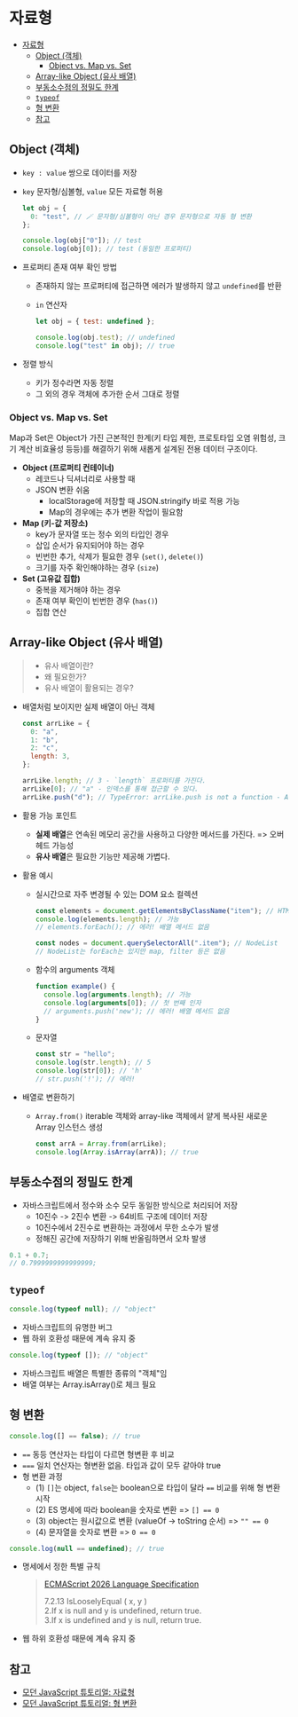 # 자료형

- [자료형](#자료형)
  - [Object (객체)](#object-객체)
    - [Object vs. Map vs. Set](#object-vs-map-vs-set)
  - [Array-like Object (유사 배열)](#array-like-object-유사-배열)
  - [부동소수점의 정밀도 한계](#부동소수점의-정밀도-한계)
  - [`typeof`](#typeof)
  - [형 변환](#형-변환)
  - [참고](#참고)

## Object (객체)

- `key : value` 쌍으로 데이터를 저장
- `key` 문자형/심볼형, `value` 모든 자료형 허용

  ```javascript
  let obj = {
    0: "test", // 🪄 문자형/심볼형이 아닌 경우 문자형으로 자동 형 변환
  };

  console.log(obj["0"]); // test
  console.log(obj[0]); // test (동일한 프로퍼티)
  ```

- 프로퍼티 존재 여부 확인 방법

  - 존재하지 않는 프로퍼티에 접근하면 에러가 발생하지 않고 `undefined`를 반환
  - `in` 연산자

    ```javascript
    let obj = { test: undefined };

    console.log(obj.test); // undefined
    console.log("test" in obj); // true
    ```

- 정렬 방식
  - 키가 정수라면 자동 정렬
  - 그 외의 경우 객체에 추가한 순서 그대로 정렬

### Object vs. Map vs. Set

Map과 Set은 Object가 가진 근본적인 한계(키 타입 제한, 프로토타입 오염 위험성, 크기 계산 비효율성 등등)를 해결하기 위해 새롭게 설계된 전용 데이터 구조이다.

- **Object (프로퍼티 컨테이너)**
  - 레코드나 딕셔너리로 사용할 때
  - JSON 변환 쉬움
    - localStorage에 저장할 때 JSON.stringify 바로 적용 가능
    - Map의 경우에는 추가 변환 작업이 필요함
- **Map (키-값 저장소)**
  - key가 문자열 또는 정수 외의 타입인 경우
  - 삽입 순서가 유지되어야 하는 경우
  - 빈번한 추가, 삭제가 필요한 경우 (`set()`, `delete()`)
  - 크기를 자주 확인해야하는 경우 (`size`)
- **Set (고유값 집합)**
  - 중복을 제거해야 하는 경우
  - 존재 여부 확인이 빈번한 경우 (`has()`)
  - 집합 연산

## Array-like Object (유사 배열)

> - 유사 배열이란?
> - 왜 필요한가?
> - 유사 배열이 활용되는 경우?

- 배열처럼 보이지만 실제 배열이 아닌 객체

  ```javascript
  const arrLike = {
    0: "a",
    1: "b",
    2: "c",
    length: 3,
  };

  arrLike.length; // 3 - `length` 프로퍼티를 가진다.
  arrLike[0]; // "a" - 인덱스를 통해 접근할 수 있다.
  arrLike.push("d"); // TypeError: arrLike.push is not a function - Array.prototype의 메서드들(push, pop, map 등)을 사용할 수 없다.
  ```

- 활용 가능 포인트
  - **실제 배열**은 연속된 메모리 공간을 사용하고 다양한 메서드를 가진다. => 오버헤드 가능성
  - **유사 배열**은 필요한 기능만 제공해 가볍다.
- 활용 예시

  - 실시간으로 자주 변경될 수 있는 DOM 요소 컬렉션

    ```javascript
    const elements = document.getElementsByClassName("item"); // HTMLCollection
    console.log(elements.length); // 가능
    // elements.forEach(); // 에러! 배열 메서드 없음

    const nodes = document.querySelectorAll(".item"); // NodeList
    // NodeList는 forEach는 있지만 map, filter 등은 없음
    ```

  - 함수의 arguments 객체
    ```javascript
    function example() {
      console.log(arguments.length); // 가능
      console.log(arguments[0]); // 첫 번째 인자
      // arguments.push('new'); // 에러! 배열 메서드 없음
    }
    ```
  - 문자열

    ```javascript
    const str = "hello";
    console.log(str.length); // 5
    console.log(str[0]); // 'h'
    // str.push('!'); // 에러!
    ```

- 배열로 변환하기

  - `Array.from()` iterable 객체와 array-like 객체에서 얕게 복사된 새로운 Array 인스턴스 생성

    ```javascript
    const arrA = Array.from(arrLike);
    console.log(Array.isArray(arrA)); // true
    ```

## 부동소수점의 정밀도 한계

- 자바스크립트에서 정수와 소수 모두 동일한 방식으로 처리되어 저장
  - 10진수 -> 2진수 변환 -> 64비트 구조에 데이터 저장
  - 10진수에서 2진수로 변환하는 과정에서 무한 소수가 발생
  - 정해진 공간에 저장하기 위해 반올림하면서 오차 발생

```javascript
0.1 + 0.7;
// 0.7999999999999999;
```

## `typeof`

```javascript
console.log(typeof null); // "object"
```

- 자바스크립트의 유명한 버그
- 웹 하위 호환성 때문에 계속 유지 중

```javascript
console.log(typeof []); // "object"
```

- 자바스크립트 배열은 특별한 종류의 "객체"임
- 배열 여부는 Array.isArray()로 체크 필요

## 형 변환

```javascript
console.log([] == false); // true
```

- `==` 동등 연산자는 타입이 다르면 형변환 후 비교
- `===` 일치 연산자는 형변환 없음. 타입과 값이 모두 같아야 true
- 형 변환 과정
  - (1) `[]`는 object, `false`는 boolean으로 타입이 달라 `==` 비교를 위해 형 변환 시작
  - (2) ES 명세에 따라 boolean을 숫자로 변환 => `[] == 0`
  - (3) object는 원시값으로 변환 (valueOf → toString 순서) => `"" == 0`
  - (4) 문자열을 숫자로 변환 => `0 == 0`

```javascript
console.log(null == undefined); // true
```

- 명세에서 정한 특별 규칙

  > [ECMAScript 2026 Language Specification](https://tc39.es/ecma262/#sec-abstract-equality-comparison)
  >
  > 7.2.13 IsLooselyEqual ( x, y ) <br>
  > 2.If x is null and y is undefined, return true.<br>
  > 3.If x is undefined and y is null, return true.

- 웹 하위 호환성 때문에 계속 유지 중

## 참고

- [모던 JavaScript 튜토리얼: 자료형](https://ko.javascript.info/types)
- [모던 JavaScript 튜토리얼: 형 변환](https://ko.javascript.info/type-conversions)
